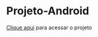 # Projeto-Android

<p><a href="https://fernandosantos0.github.io/Projeto-Android/">Clique aqui</a> para acessar o projeto</p>

